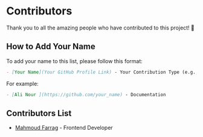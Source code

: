 # Contributors

Thank you to all the amazing people who have contributed to this project! 🎉

## How to Add Your Name
To add your name to this list, please follow this format:

```markdown
- [Your Name](Your GitHub Profile Link) - Your Contribution Type (e.g., Documentation, Bug Fix, Feature)
```

For example:
```markdown
- [Ali Nour ](https://github.com/your_name) - Documentation
```

## Contributors List

<!-- Add your name below this line -->
- [Mahmoud Farrag](https://github.com/Houda-Farrag) - Frontend Developer 
